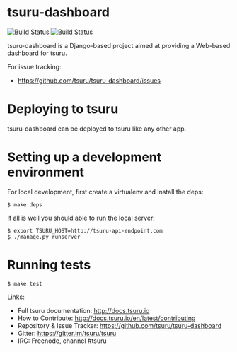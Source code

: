 # tsuru-dashboard





[![Build Status](https://secure.travis-ci.org/tsuru/tsuru-dashboard.png?branch=master)](http://travis-ci.org/tsuru/tsuru-dashboard)
[![Build Status](https://drone.io/github.com/tsuru/tsuru-dashboard/status.png)](https://drone.io/github.com/tsuru/tsuru-dashboard/latest)

tsuru-dashboard is a Django-based project aimed at providing a Web-based dashboard for tsuru.

For issue tracking:

* https://github.com/tsuru/tsuru-dashboard/issues

# Deploying to tsuru

tsuru-dashboard can be deployed to tsuru like any other app.

# Setting up a development environment

For local development, first create a virtualenv and install the deps:

    $ make deps

If all is well you should able to run the local server:

    $ export TSURU_HOST=http://tsuru-api-endpoint.com
    $ ./manage.py runserver

# Running tests

    $ make test

Links:

- Full tsuru documentation: http://docs.tsuru.io
- How to Contribute: http://docs.tsuru.io/en/latest/contributing
- Repository & Issue Tracker: https://github.com/tsuru/tsuru-dashboard
- Gitter: https://gitter.im/tsuru/tsuru
- IRC: Freenode, channel #tsuru
